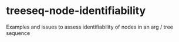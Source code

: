 # treeseq-node-identifiability
Examples and issues to assess identifiability of nodes in an arg / tree sequence
